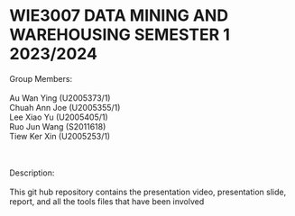 # WIE3007 DATA MINING AND WAREHOUSING SEMESTER 1 2023/2024

Group Members: <br><br>
Au Wan Ying (U2005373/1) <br>
Chuah Ann Joe (U2005355/1)<br>
Lee Xiao Yu (U2005405/1)<br>
Ruo Jun Wang (S2011618)<br>
Tiew Ker Xin (U2005253/1)<br><br><br>


Description: <br><br>
This git hub repository contains the presentation video, presentation slide, report, and all the tools files that have been involved

